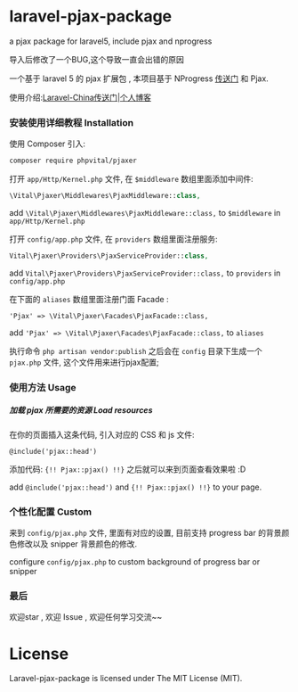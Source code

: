 # laravel-pjax-package
a pjax package for laravel5, include pjax and nprogress

导入后修改了一个BUG,这个导致一直会出错的原因

一个基于 laravel 5 的 pjax 扩展包 , 本项目基于 NProgress [传送门](https://github.com/rstacruz/nprogress) 和 Pjax.

使用介绍:[Laravel-China传送门](https://laravel-china.org/topics/3280)|[个人博客](http://119.29.5.221/article/Laravel-Pjax-kuo-zhan-bao-shi-yong-jie-shao)

###  安装使用详细教程 Installation

使用 Composer 引入: 

```bash
composer require phpvital/pjaxer
```

打开  `app/Http/Kernel.php` 文件, 在  `$middleware` 数组里面添加中间件:  

```php
\Vital\Pjaxer\Middlewares\PjaxMiddleware::class,
```

add `\Vital\Pjaxer\Middlewares\PjaxMiddleware::class,` to `$middleware` in `app/Http/Kernel.php`


打开 `config/app.php` 文件,  在  `providers` 数组里面注册服务:

```php
Vital\Pjaxer\Providers\PjaxServiceProvider::class,
```

add `Vital\Pjaxer\Providers\PjaxServiceProvider::class,` to `providers` in  `config/app.php`


在下面的 `aliases` 数组里面注册门面 Facade :

```
'Pjax' => \Vital\Pjaxer\Facades\PjaxFacade::class,
```

add `'Pjax' => \Vital\Pjaxer\Facades\PjaxFacade::class,` to `aliases`


执行命令 `php artisan vendor:publish` 之后会在 `config` 目录下生成一个 `pjax.php` 文件, 这个文件用来进行pjax配置;


### 使用方法 Usage

##### 加载 pjax 所需要的资源 Load resources

在你的页面插入这条代码, 引入对应的 CSS 和 js 文件: 

```
@include('pjax::head')
```
添加代码: `{!! Pjax::pjax() !!}` 之后就可以来到页面查看效果啦 :D

add `@include('pjax::head')` and `{!! Pjax::pjax() !!}` to your page.

### 个性化配置 Custom

来到 `config/pjax.php` 文件, 里面有对应的设置, 目前支持 progress bar 的背景颜色修改以及 snipper 背景颜色的修改.

configure `config/pjax.php` to custom background of progress bar or snipper

### 最后

欢迎star , 欢迎 Issue , 欢迎任何学习交流~~

# License

Laravel-pjax-package is licensed under The MIT License (MIT).
